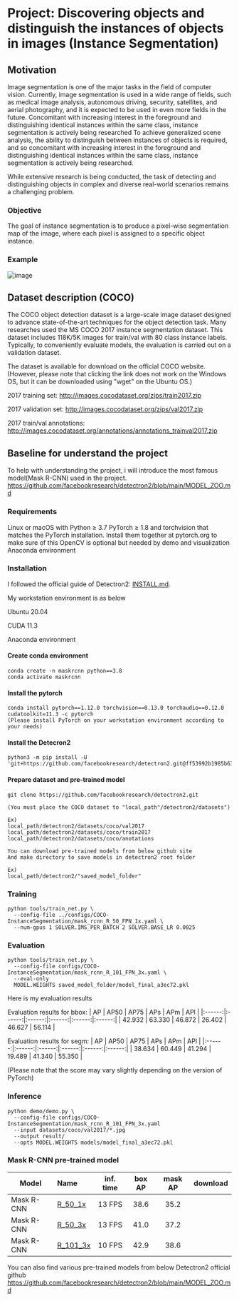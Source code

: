 # Project: Discovering objects and distinguish the instances of objects in images (Instance Segmentation)

## Motivation
Image segmentation is one of the major tasks in the field of computer vision. Currently, image segmentation is used in a wide range of fields, such as medical image analysis, autonomous driving, security, satellites, and aerial photography, and it is expected to be used in even more fields in the future. Concomitant with increasing interest in the foreground and distinguishing identical instances within the same class, instance segmentation is actively being researched
To achieve generalized scene analysis, the ability to distinguish between instances of objects is required, and so concomitant with increasing interest in the foreground and distinguishing identical instances within the same class, instance segmentation is actively being researched. 

While extensive research is being conducted, the task of detecting and distinguishing objects in complex and diverse real-world scenarios remains a challenging problem.


### Objective
The goal of instance segmentation is to produce a pixel-wise segmentation map of the image, where each pixel is assigned to a specific object instance.

### Example
![image](https://github.com/so45jj45/NNproject_KU_Instance-Segmentation/assets/80938806/207fc8c7-06c2-4ea6-9ca6-e99c4df798cb)


## Dataset description (COCO)

The COCO object detection dataset is a large-scale image dataset designed to advance state-of-the-art techniques for the object detection task. Many researches used the
MS COCO 2017 instance segmentation dataset. This dataset includes 118K/5K images for train/val with 80 class instance labels. Typically, to conveniently evaluate models, the evaluation is carried out on a validation dataset.

The dataset is available for download on the official COCO website. (However, please note that clicking the link does not work on the Windows OS, but it can be downloaded using "wget" on the Ubuntu OS.)

2017 training set: http://images.cocodataset.org/zips/train2017.zip

2017 validation set: http://images.cocodataset.org/zips/val2017.zip

2017 train/val annotations: http://images.cocodataset.org/annotations/annotations_trainval2017.zip


## Baseline for understand the project

To help with understanding the project, i will introduce the most famous model(Mask R-CNN) used in the project.
https://github.com/facebookresearch/detectron2/blob/main/MODEL_ZOO.md


### Requirements
Linux or macOS with Python ≥ 3.7
PyTorch ≥ 1.8 and torchvision that matches the PyTorch installation. Install them together at pytorch.org to make sure of this
OpenCV is optional but needed by demo and visualization
Anaconda environment

### Installation
I followed the official guide of Detectron2: [INSTALL.md](https://github.com/facebookresearch/detectron2/blob/master/INSTALL.md).

My workstation environment is as below

Ubuntu 20.04

CUDA 11.3

Anaconda environment

#### Create conda environment
```
conda create -n maskrcnn python==3.8
conda activate maskrcnn
```

#### Install the pytorch
```
conda install pytorch==1.12.0 torchvision==0.13.0 torchaudio==0.12.0 cudatoolkit=11.3 -c pytorch
(Please install PyTorch on your workstation environment according to your needs)
```

#### Install the Detecron2
```
python3 -m pip install -U 'git+https://github.com/facebookresearch/detectron2.git@ff53992b1985b63bd3262b5a36167098e3dada02'
```

#### Prepare dataset and pre-trained model
```
git clone https://github.com/facebookresearch/detectron2.git

(You must place the COCO dataset to "local_path"/detectron2/datasets")

Ex)
local_path/detectron2/datasets/coco/val2017
local_path/detectron2/datasets/coco/train2017
local_path/detectron2/datasets/coco/anotations

You can download pre-trained models from below github site
And make directory to save models in detectron2 root folder

Ex)
local_path/detectron2/"saved_model_folder"
```


### Training
```
python tools/train_net.py \
  --config-file ../configs/COCO-InstanceSegmentation/mask_rcnn_R_50_FPN_1x.yaml \
  --num-gpus 1 SOLVER.IMS_PER_BATCH 2 SOLVER.BASE_LR 0.0025
```

### Evaluation
```
python tools/train_net.py \
  --config-file configs/COCO-InstanceSegmentation/mask_rcnn_R_101_FPN_3x.yaml \
  --eval-only
  MODEL.WEIGHTS saved_model_folder/model_final_a3ec72.pkl
```

Here is my evaluation results

Evaluation results for bbox: 
|   AP   |  AP50  |  AP75  |  APs   |  APm   |  APl   |
|:------:|:------:|:------:|:------:|:------:|:------:|
| 42.932 | 63.330 | 46.872 | 26.402 | 46.627 | 56.114 |

Evaluation results for segm: 
|   AP   |  AP50  |  AP75  |  APs   |  APm   |  APl   |
|:------:|:------:|:------:|:------:|:------:|:------:|
| 38.634 | 60.449 | 41.294 | 19.489 | 41.340 | 55.350 |

(Please note that the score may vary slightly depending on the version of PyTorch)

### Inference
```
python demo/demo.py \
  --config-file configs/COCO-InstanceSegmentation/mask_rcnn_R_101_FPN_3x.yaml
  --input datasets/coco/val2017/*.jpg
  --output result/
  --opts MODEL.WEIGHTS models/model_final_a3ec72.pkl
```

### Mask R-CNN pre-trained model

Model | Name | inf. time | box AP | mask AP | download
--- |:---|:---:|:---:|:---:|:--:|
Mask R-CNN |[R_50_1x](https://github.com/facebookresearch/detectron2/blob/master/configs/COCO-InstanceSegmentation/mask_rcnn_R_50_FPN_1x.yaml) | 13 FPS | 38.6 | 35.2 |
Mask R-CNN |[R_50_3x](https://github.com/facebookresearch/detectron2/blob/master/configs/COCO-InstanceSegmentation/mask_rcnn_R_50_FPN_3x.yaml) | 13 FPS | 41.0 | 37.2 | 
Mask R-CNN |[R_101_3x](https://github.com/facebookresearch/detectron2/blob/master/configs/COCO-InstanceSegmentation/mask_rcnn_R_101_FPN_3x.yaml) | 10 FPS | 42.9 | 38.6 |

You can also find various pre-trained models from below Detectron2 official github
https://github.com/facebookresearch/detectron2/blob/main/MODEL_ZOO.md
